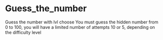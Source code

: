 # Guess_the_number
Guess the number with lvl choose
You must guess the hidden number from 0 to 100, you will have a limited number of attempts 10 or 5, depending on the difficulty level
